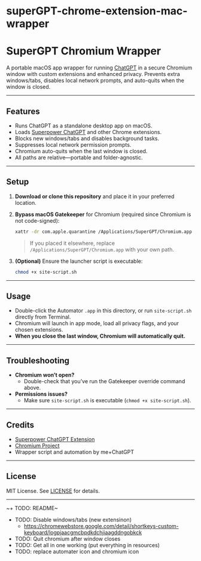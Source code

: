 # superGPT-chrome-extension-mac-wrapper
# SuperGPT Chromium Wrapper

A portable macOS app wrapper for running [ChatGPT](https://chatgpt.com/) in a secure Chromium window with custom extensions and enhanced privacy. Prevents extra windows/tabs, disables local network prompts, and auto-quits when the window is closed.

---

## Features

- Runs ChatGPT as a standalone desktop app on macOS.
- Loads [Superpower ChatGPT](https://github.com/saeedezzati/superpower-chatgpt) and other Chrome extensions.
- Blocks new windows/tabs and disables background tasks.
- Suppresses local network permission prompts.
- Chromium auto-quits when the last window is closed.
- All paths are relative—portable and folder-agnostic.

---

## Setup

1. **Download or clone this repository** and place it in your preferred location.

2. **Bypass macOS Gatekeeper** for Chromium (required since Chromium is not code-signed):

    ```sh
    xattr -dr com.apple.quarantine /Applications/SuperGPT/Chromium.app
    ```
    > If you placed it elsewhere, replace `/Applications/SuperGPT/Chromium.app` with your own path.

3. **(Optional)** Ensure the launcher script is executable:
    ```sh
    chmod +x site-script.sh
    ```

---

## Usage

- Double-click the Automator `.app` in this directory, or run `site-script.sh` directly from Terminal.
- Chromium will launch in app mode, load all privacy flags, and your chosen extensions.
- **When you close the last window, Chromium will automatically quit.**

---

## Troubleshooting

- **Chromium won’t open?**
    - Double-check that you’ve run the Gatekeeper override command above.
- **Permissions issues?**
    - Make sure `site-script.sh` is executable (`chmod +x site-script.sh`).

---

## Credits

- [Superpower ChatGPT Extension](https://github.com/saeedezzati/superpower-chatgpt)
- [Chromium Project](https://www.chromium.org/)
- Wrapper script and automation by me+ChatGPT

---

## License

MIT License. See [LICENSE](LICENSE) for details.

---

~+ TODO: README~
- TODO: Disable windows/tabs (new extensinon)
  - https://chromewebstore.google.com/detail/shortkeys-custom-keyboard/logpjaacgmcbpdkdchjiaagddngobkck
- TODO: Quit chromium after window closes
- TODO: Get all in one working (put everything in resources)
- TODO: replace automater icon and chromium icon